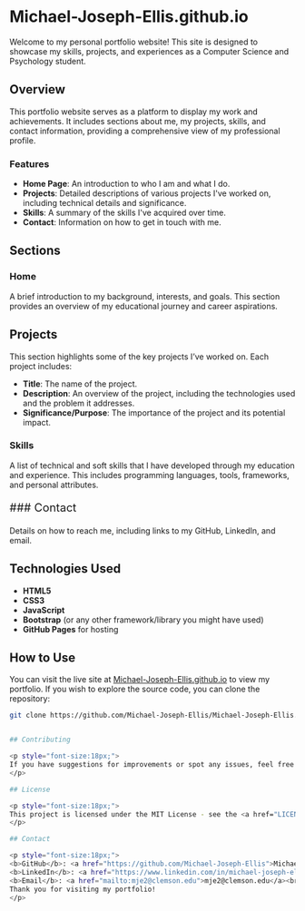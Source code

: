 # Michael-Joseph-Ellis.github.io

Welcome to my personal portfolio website! This site is designed to showcase my skills, projects, and experiences as a Computer Science and Psychology student.

## Overview

This portfolio website serves as a platform to display my work and achievements. It includes sections about me, my projects, skills, and contact information, providing a comprehensive view of my professional profile.

### Features

- **Home Page**: An introduction to who I am and what I do.
- **Projects**: Detailed descriptions of various projects I've worked on, including technical details and significance.
- **Skills**: A summary of the skills I've acquired over time.
- **Contact**: Information on how to get in touch with me.

## Sections

### Home

A brief introduction to my background, interests, and goals. This section provides an overview of my educational journey and career aspirations.

<h2>Projects</h2>

This section highlights some of the key projects I’ve worked on. Each project includes:

- **Title**: The name of the project.
- **Description**: An overview of the project, including the technologies used and the problem it addresses.
- **Significance/Purpose**: The importance of the project and its potential impact.

<h3>Skills</h3>

A list of technical and soft skills that I have developed through my education and experience. This includes programming languages, tools, frameworks, and personal attributes.

<p style="font-size:20px;">### Contact</p>

Details on how to reach me, including links to my GitHub, LinkedIn, and email.

## Technologies Used

- **HTML5**
- **CSS3**
- **JavaScript**
- **Bootstrap** (or any other framework/library you might have used)
- **GitHub Pages** for hosting

## How to Use

You can visit the live site at [Michael-Joseph-Ellis.github.io](https://Michael-Joseph-Ellis.github.io) to view my portfolio. If you wish to explore the source code, you can clone the repository:

```bash
git clone https://github.com/Michael-Joseph-Ellis/Michael-Joseph-Ellis.github.io.git


## Contributing

<p style="font-size:18px;">
If you have suggestions for improvements or spot any issues, feel free to open an issue or submit a pull request. Contributions are welcome!
</p>

## License

<p style="font-size:18px;">
This project is licensed under the MIT License - see the <a href="LICENSE">LICENSE</a> file for details.
</p>

## Contact

<p style="font-size:18px;">
<b>GitHub</b>: <a href="https://github.com/Michael-Joseph-Ellis">Michael-Joseph-Ellis</a><br>
<b>LinkedIn</b>: <a href="https://www.linkedin.com/in/michael-joseph-ellis-56b47130a/">Michael Joseph Ellis</a><br>
<b>Email</b>: <a href="mailto:mje2@clemson.edu">mje2@clemson.edu</a><br>
Thank you for visiting my portfolio!
</p>